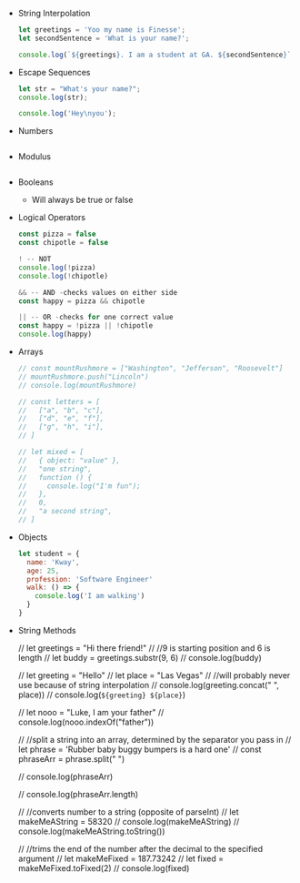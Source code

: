 - String Interpolation

  ```jsx
  let greetings = 'Yoo my name is Finesse';
  let secondSentence = 'What is your name?';

  console.log(`${greetings}. I am a student at GA. ${secondSentence}`);
  ```

- Escape Sequences

  ```jsx
  let str = "What's your name?";
  console.log(str);

  console.log('Hey\nyou');
  ```

- Numbers

  ```jsx

  ```

- Modulus

  ```jsx

  ```

- Booleans
  - Will always be true or false
- Logical Operators

  ```jsx
  const pizza = false
  const chipotle = false

  ! -- NOT
  console.log(!pizza)
  console.log(!chipotle)

  && -- AND -checks values on either side
  const happy = pizza && chipotle

  || -- OR -checks for one correct value
  const happy = !pizza || !chipotle
  console.log(happy)
  ```

- Arrays

  ```jsx
  // const mountRushmore = ["Washington", "Jefferson", "Roosevelt"]
  // mountRushmore.push("Lincoln")
  // console.log(mountRushmore)

  // const letters = [
  //   ["a", "b", "c"],
  //   ["d", "e", "f"],
  //   ["g", "h", "i"],
  // ]

  // let mixed = [
  //   { object: "value" },
  //   "one string",
  //   function () {
  //     console.log("I'm fun");
  //   },
  //   0,
  //   "a second string",
  // ]
  ```

- Objects

  ```jsx
  let student = {
    name: 'Kway',
    age: 25,
    profession: 'Software Engineer'
    walk: () => {
      console.log('I am walking')
    }
  }
  ```

- String Methods

  // let greetings = "Hi there friend!"
  // //9 is starting position and 6 is length
  // let buddy = greetings.substr(9, 6)
  // console.log(buddy)

  // let greeting = "Hello"
  // let place = "Las Vegas"
  // //will probably never use because of string interpolation
  // console.log(greeting.concat(" ", place))
  // console.log(`${greeting} ${place}`)

  // let nooo = "Luke, I am your father"
  // console.log(nooo.indexOf("father"))

  // //split a string into an array, determined by the separator you pass in
  // let phrase = 'Rubber baby buggy bumpers is a hard one'
  // const phraseArr = phrase.split(" ")

  // console.log(phraseArr)

  // console.log(phraseArr.length)

  // //converts number to a string (opposite of parseInt)
  // let makeMeAString = 58320
  // console.log(makeMeAString)
  // console.log(makeMeAString.toString())

  // //trims the end of the number after the decimal to the specified argument
  // let makeMeFixed = 187.73242
  // let fixed = makeMeFixed.toFixed(2)
  // console.log(fixed)

